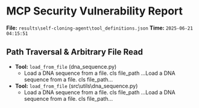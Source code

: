 # MCP Security Vulnerability Report
**File:** `results\self-cloning-agent\tool_definitions.json`
**Time:** `2025-06-21 04:15:51`


## Path Traversal & Arbitrary File Read
- **Tool:** `load_from_file` (dna_sequence.py)
    - Load a DNA sequence from a file. cls file_path
        ...Load a DNA sequence from a file. cls file_path...
- **Tool:** `load_from_file` (src\utils\dna_sequence.py)
    - Load a DNA sequence from a file. cls file_path
        ...Load a DNA sequence from a file. cls file_path...